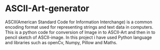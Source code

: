 # ASCII-Art-generator
ASCII(American Standard Code for Information Interchange) is a common encoding format used for representing strings and text data in computers.
This is a python code for conversion of Image in to ASCII-Art and then in to pencil sketch of ASCII-image.
In this project i have used Python language and libraries such as openCv, Numpy, Pillow and Maths. 

